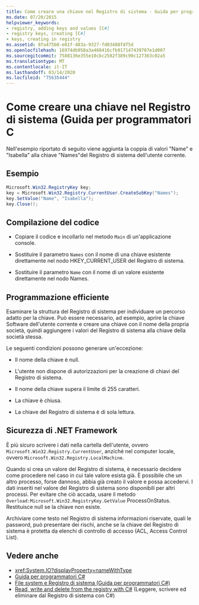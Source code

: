 ```yaml
---
title: Come creare una chiave nel Registro di sistema - Guida per programmatori C
ms.date: 07/20/2015
helpviewer_keywords:
- registry, adding keys and values [C#]
- registry keys, creating [C#]
- keys, creating in registry
ms.assetid: 8fa475b0-e01f-483a-9327-fd03488fdf5d
ms.openlocfilehash: 16974db950a3a460416cfb917147439707e1d007
ms.sourcegitcommit: 7588136e355e10cbc2582f389c90c127363c02a5
ms.translationtype: MT
ms.contentlocale: it-IT
ms.lasthandoff: 03/14/2020
ms.locfileid: "75635444"
---
```

# <a name="how-to-create-a-key-in-the-registry-c-programming-guide"></a>Come creare una chiave nel Registro di sistema (Guida per programmatori C
Nell'esempio riportato di seguito viene aggiunta la coppia di valori "Name" e "Isabella" alla chiave "Names"del Registro di sistema dell'utente corrente.  
  
## <a name="example"></a>Esempio  
  
```csharp  
Microsoft.Win32.RegistryKey key;  
key = Microsoft.Win32.Registry.CurrentUser.CreateSubKey("Names");  
key.SetValue("Name", "Isabella");  
key.Close();  
```  
  
## <a name="compiling-the-code"></a>Compilazione del codice  
  
- Copiare il codice e incollarlo nel metodo `Main` di un'applicazione console.  
  
- Sostituire il parametro `Names` con il nome di una chiave esistente direttamente nel nodo HKEY_CURRENT_USER del Registro di sistema.  
  
- Sostituire il parametro `Name` con il nome di un valore esistente direttamente nel nodo Names.  
  
## <a name="robust-programming"></a>Programmazione efficiente  
 Esaminare la struttura del Registro di sistema per individuare un percorso adatto per la chiave. Può essere necessario, ad esempio, aprire la chiave Software dell'utente corrente e creare una chiave con il nome della propria società, quindi aggiungere i valori del Registro di sistema alla chiave della società stessa.  
  
 Le seguenti condizioni possono generare un'eccezione:  
  
- Il nome della chiave è null.  
  
- L'utente non dispone di autorizzazioni per la creazione di chiavi del Registro di sistema.  
  
- Il nome della chiave supera il limite di 255 caratteri.  
  
- La chiave è chiusa.  
  
- La chiave del Registro di sistema è di sola lettura.  
  
## <a name="net-framework-security"></a>Sicurezza di .NET Framework  
 È più sicuro scrivere i dati nella cartella dell'utente, ovvero `Microsoft.Win32.Registry.CurrentUser`, anziché nel computer locale, ovvero `Microsoft.Win32.Registry.LocalMachine`.  
  
 Quando si crea un valore del Registro di sistema, è necessario decidere come procedere nel caso in cui tale valore esista già. È possibile che un altro processo, forse dannoso, abbia già creato il valore e possa accedervi. I dati inseriti nel valore del Registro di sistema sono disponibili per altri processi. Per evitare che ciò accada, usare il metodo `Overload:Microsoft.Win32.RegistryKey.GetValue` ProcessOnStatus. Restituisce null se la chiave non esiste.  
  
 Archiviare come testo nel Registro di sistema informazioni riservate, quali le password, può presentare dei rischi, anche se la chiave del Registro di sistema è protetta da elenchi di controllo di accesso (ACL, Access Control List).  
  
## <a name="see-also"></a>Vedere anche

- <xref:System.IO?displayProperty=nameWithType>
- [Guida per programmatori C#](../index.md)
- [File system e Registro di sistema (Guida per programmatori C#)](./index.md)
- [Read, write and delete from the registry with C#](https://www.codeproject.com/Articles/3389/Read-write-and-delete-from-registry-with-C) (Leggere, scrivere ed eliminare dal Registro di sistema con C#)
